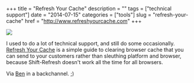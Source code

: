 +++
title = "Refresh Your Cache"
description = ""
tags = ["technical support"]
date = "2014-07-15"
categories = ["tools"]
slug = "refresh-your-cache"
href = "http://www.refreshyourcache.com"
+++


<div class="tool-screenshot mb1"><a href="http://www.refreshyourcache.com/"><img id="bluga-thumbnail-2879" class="bluga-thumbnail custom" src="http://media.konigi.com/bluga/
wt53c55fb829ccb_custom.jpg"/></a></div><p>I used to do a lot of technical support, and still do some occasionally. <a href="http://www.refreshyourcache.com/">Refresh Your Cache</a> is a simple guide to clearing browser cache that you can send to your customers rather than sleuthing platform and browser, because Shift-Refresh doesn't work all the time for all browsers.</p>

<p>Via <a href="http://bsn.io/">Ben</a> in a backchannel. ;)</p>
